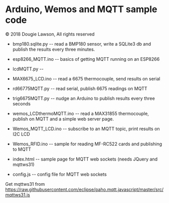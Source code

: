 Arduino, Wemos and MQTT sample code
===================================

&copy; 2018 Dougie Lawson, All rights reserved


* bmp180.sqlite.py -- read a BMP180 sensor, write a SQLite3 db and publish the results every three minutes.
* esp8266_MQTT.ino -- basics of getting MQTT running on an ESP8266
* lcdMQTT.py -- 
* MAX6675_LCD.ino -- read a 6675 thermocouple, send results on serial
* rd66775MQTT.py  -- read serial, publish 6675 readings on MQTT
* trig6675MQTT.py -- nudge an Arduino to publish results every three seconds
* wemos_LCDthermoMQTT.ino -- read a MAX31855 thermocouple, publish on MQTT and a simple web server page.
* Wemos_MQTT_LCD.ino -- subscribe to an MQTT topic, print results on I2C LCD
* Wemos_RFID.ino -- sample for reading MF-RC522 cards and publishing to MQTT

* index.html -- sample page for MQTT web sockets (needs JQuery and mqttws31)
* config.js -- config file for MQTT web sockets


Get mqttws31 from https://raw.githubusercontent.com/eclipse/paho.mqtt.javascript/master/src/mqttws31.js
